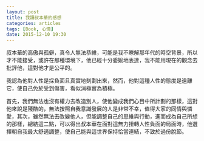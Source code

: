 ```yaml
---
layout: post
title: 我讀叔本華的感想
categories: articles
tags: [Book, 心情]
date: 2015-12-10 19:30
---
```

叔本華的高傲與孤僻，真令人無法恭維，可能是我不瞭解那年代的時空背景，所以才不能接受，或許在那種環境下，他已經十分委婉地表達，我不能用現在的觀念去批評他，這對他才是公平的。

我認為他對人性是採負面且真實地刻劃出來，然而，他對這種人性的態度是遠離它，使自己免於受到傷害，看似消極實為積極。

首先，我們無法也沒有權力去改造別人，使他變成我們心目中所計劃的那樣，這對他來說是殘酷的，無法按照自我意識發展的人是非常不幸，值得大家的同情與憐愛，其次，雖然無法去改變他人，但能調整自己的思維與行動，進而成為自己所想的那樣，總結這二點，可以得出叔本華在面對這無力扭轉人性負面的局面時，他選擇朝自我最大舒適調整，使自己能與這世界保持恰當連結，不致於過份脫節。